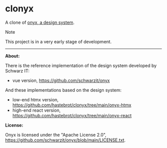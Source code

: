 # clonyx

A clone of [onyx, a design system](https://github.com/schwarzit/onyx).

> [!NOTE]
> This project is in a very early stage of development.

---

**About:**

There is the reference implementation of the design system developed by Schwarz IT:

- vue version, https://github.com/schwarzit/onyx

And these implementations based on the design system:

- low-end htmx version, https://github.com/hastebrot/clonyx/tree/main/onyx-htmx
- high-end react version, https://github.com/hastebrot/clonyx/tree/main/onyx-react

**License:**

Onyx is licensed under the "Apache License 2.0", https://github.com/schwarzit/onyx/blob/main/LICENSE.txt.
